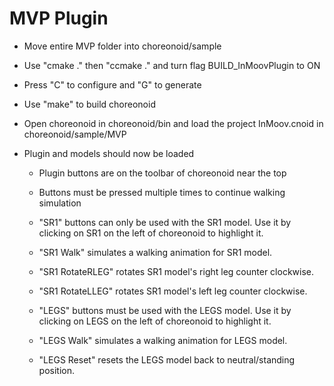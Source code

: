 # MVP Plugin
- Move entire MVP folder into choreonoid/sample
- Use "cmake ." then "ccmake ." and turn flag BUILD_InMoovPlugin to ON
- Press "C" to configure and "G" to generate
- Use "make" to build choreonoid
- Open choreonoid in choreonoid/bin and load the project InMoov.cnoid in choreonoid/sample/MVP
- Plugin and models should now be loaded

  - Plugin buttons are on the toolbar of choreonoid near the top
  - Buttons must be pressed multiple times to continue walking simulation

  - "SR1" buttons can only be used with the SR1 model. Use it by clicking on SR1 on the left of choreonoid to highlight it.
  - "SR1 Walk" simulates a walking animation for SR1 model.
  - "SR1 RotateRLEG" rotates SR1 model's right leg counter clockwise.
  - "SR1 RotateLLEG" rotates SR1 model's left leg counter clockwise.

  - "LEGS" buttons must be used with the LEGS model. Use it by clicking on LEGS on the left of choreonoid to highlight it.
  - "LEGS Walk" simulates a walking animation for LEGS model.
  - "LEGS Reset" resets the LEGS model back to neutral/standing position.
